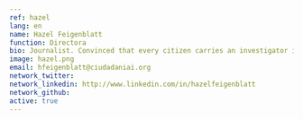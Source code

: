 ```yaml
---
ref: hazel
lang: en
name: Hazel Feigenblatt
function: Directora
bio: Journalist. Convinced that every citizen carries an investigator inside that can make a difference for more accountability. 
image: hazel.png
email: hfeigenblatt@ciudadaniai.org
network_twitter:
network_linkedin: http://www.linkedin.com/in/hazelfeigenblatt
network_github:
active: true
---
```

